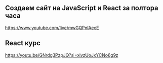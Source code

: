 ## Создаем сайт на JavaScript и React за полтора часа
https://www.youtube.com/live/mwGQPnlAecE

## React курс
https://youtu.be/GNrdg3PzpJQ?si=xivzUoJxYCNo6g9z